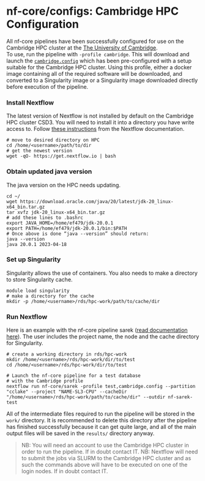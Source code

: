 # nf-core/configs: Cambridge HPC Configuration

All nf-core pipelines have been successfully configured for use on the Cambridge HPC cluster at the [The University of Cambridge](https://www.cam.ac.uk/).  
To use, run the pipeline with `-profile cambridge`. This will download and launch the [`cambridge.config`](../conf/cambridge.config) which has been pre-configured
with a setup suitable for the Cambridge HPC cluster. Using this profile, either a docker image containing all of the required software will be downloaded,
and converted to a Singularity image or a Singularity image downloaded directly before execution of the pipeline.

### Install Nextflow
The latest version of Nextflow is not installed by default on the Cambridge HPC cluster CSD3. You will need to install it into a directory you have write access to.
Follow [these instructions](https://www.nextflow.io/docs/latest/getstarted.html#) from the Nextflow documentation.

```
# move to desired directory on HPC 
cd /home/<username>/path/to/dir
# get the newest version
wget -qO- https://get.nextflow.io | bash
```

### Obtain updated java version
The java version on the HPC needs updating.

```
cd ~/
wget https://download.oracle.com/java/20/latest/jdk-20_linux-x64_bin.tar.gz
tar xvfz jdk-20_linux-x64_bin.tar.gz
# add these lines to .bashrc
export JAVA_HOME=/home/ef479/jdk-20.0.1
export PATH=/home/ef479/jdk-20.0.1/bin:$PATH
# Once above is done “java --version” should return:
java --version
java 20.0.1 2023-04-18
```

### Set up Singularity 
Singularity allows the use of containers. You also needs to make a directory to store Singularity cache.
```
module load singularity
# make a directory for the cache
mkdir -p /home/<username>/rds/hpc-work/path/to/cache/dir
```

### Run Nextflow
Here is an example with the nf-core pipeline sarek ([read documentation here](https://nf-co.re/sarek/3.3.2)).
The user includes the project name, the node and the cache directory for Singularity.
```
# create a working directory in rds/hpc-work
mkdir /home/<username>/rds/hpc-work/dir/to/test
cd /home/<username>/rds/hpc-work/dir/to/test

# Launch the nf-core pipeline for a test database
# with the Cambridge profile
nextflow run nf-core/sarek -profile test,cambridge.config --partition "cclake" --project "NAME-SL3-CPU" --cacheDir "/home/<username>/rds/hpc-work/path/to/cache/dir" --outdir nf-sarek-test
```

All of the intermediate files required to run the pipeline will be stored in the `work/` directory. It is recommended to delete this directory after the pipeline
has finished successfully because it can get quite large, and all of the main output files will be saved in the `results/` directory anyway.

> NB: You will need an account to use the Cambridge HPC cluster in order to run the pipeline. If in doubt contact IT.
> NB: Nextflow will need to submit the jobs via SLURM to the Cambridge HPC cluster and as such the commands above will have to be executed on one of the login
> nodes. If in doubt contact IT.
